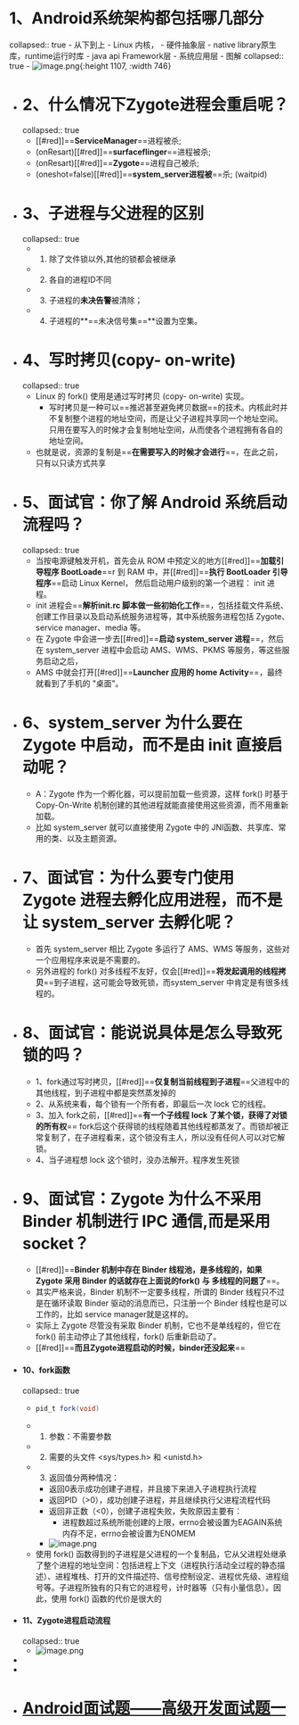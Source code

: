 # 1、Android系统架构都包括哪几部分
collapsed:: true
	- 从下到上
		- Linux 内核，
		- 硬件抽象层
		- native library原生库，runtime运行时库
		- java api Framework层
		- 系统应用层
	- 图解
	  collapsed:: true
		- ![image.png](../assets/image_1660046240173_0.png){:height 1107, :width 746}
- # 2、什么情况下Zygote进程会重启呢？
  collapsed:: true
	- [[#red]]==**ServiceManager**==进程被杀;
	- (onResart)[[#red]]==**surfaceflinger**==进程被杀;
	- (onResart)[[#red]]==**Zygote**==进程自己被杀;
	- (oneshot=false)[[#red]]==**system_server进程被**==杀; (waitpid)
- # 3、子进程与父进程的区别
  collapsed:: true
	- 1. 除了文件锁以外,其他的锁都会被继承
	- 2. 各自的进程ID不同
	- 3. 子进程的**未决告警**被清除；
	- 4. 子进程的**==未决信号集==**设置为空集。
- # 4、写时拷贝(copy- on-write)
  collapsed:: true
	- Linux 的 fork() 使用是通过写时拷贝 (copy- on-write) 实现。
		- 写时拷贝是一种可以==推迟甚至避免拷贝数据==的技术。内核此时并不复制整个进程的地址空间，而是让父子进程共享同一个地址空间。只用在要写入的时候才会复制地址空间，从而使各个进程拥有各自的地址空间。
	- 也就是说，资源的复制是==**在需要写入的时候才会进行**==，在此之前，只有以只读方式共享
- # 5、面试官：你了解 Android 系统启动流程吗？
  collapsed:: true
	- 当按电源键触发开机，首先会从 ROM 中预定义的地方[[#red]]==**加载引导程序 BootLoade**==r 到 RAM 中，并[[#red]]==**执行 BootLoader 引导程序**==启动 Linux Kernel， 然后启动用户级别的第一个进程： init 进程。
	- init 进程会==**解析init.rc 脚本做一些初始化工作**==，包括挂载文件系统、创建工作目录以及启动系统服务进程等，其中系统服务进程包括 Zygote、service manager、media 等。
	- 在 Zygote 中会进一步去[[#red]]==**启动 system_server 进程**==，然后在 system_server 进程中会启动 AMS、WMS、PKMS 等服务，等这些服务启动之后，
	- AMS 中就会打开[[#red]]==**Launcher 应用的 home Activity**==，最终就看到了手机的 "桌面"。
- # 6、system_server 为什么要在 Zygote 中启动，而不是由 init 直接启动呢？
	- A：Zygote 作为一个孵化器，可以提前加载一些资源，这样 fork() 时基于 Copy-On-Write 机制创建的其他进程就能直接使用这些资源，而不用重新加载。
	- 比如 system_server 就可以直接使用 Zygote 中的 JNI函数、共享库、常用的类、以及主题资源。
- # 7、面试官：为什么要专门使用 Zygote 进程去孵化应用进程，而不是让 system_server 去孵化呢？
	- 首先 system_server 相比 Zygote 多运行了 AMS、WMS 等服务，这些对一个应用程序来说是不需要的。
	- 另外进程的 fork() 对多线程不友好，仅会[[#red]]==**将发起调用的线程拷贝**==到子进程，这可能会导致死锁，而system_server 中肯定是有很多线程的。
- # 8、面试官：能说说具体是怎么导致死锁的吗？
	- 1、fork通过写时拷贝，[[#red]]==**仅复制当前线程到子进程**==父进程中的其他线程，到子进程中都是突然蒸发掉的
	- 2、从系统来看，每个锁有一个所有者，即最后一次 lock 它的线程。
	- 3、加入 fork之前，[[#red]]==**有一个子线程 lock 了某个锁，获得了对锁的所有权**== fork后这个获得锁的线程随着其他线程都蒸发了。而锁却被正常复制了，在子进程看来，这个锁没有主人，所以没有任何人可以对它解锁。
	- 4、当子进程想 lock 这个锁时，没办法解开。程序发生死锁
- # 9、面试官：Zygote 为什么不采用 Binder 机制进行 IPC 通信,而是采用socket？
	- [[#red]]==**Binder 机制中存在 Binder 线程池，是多线程的，如果 Zygote 采用 Binder 的话就存在上面说的fork() 与 多线程的问题了**==。
	- 其实严格来说，Binder 机制不一定要多线程，所谓的 Binder 线程只不过是在循环读取 Binder 驱动的消息而已，只注册一个 Binder 线程也是可以工作的，比如 service manager就是这样的。
	- 实际上 Zygote 尽管没有采取 Binder 机制，它也不是单线程的，但它在 fork() 前主动停止了其他线程，fork() 后重新启动了。
	- [[#red]]==**而且Zygote进程启动的时候，binder还没起来**==
- #### 10、fork函数
  collapsed:: true
	- ```java
	  pid_t fork(void)
	  ```
	- 1. 参数：不需要参数
	- 2. 需要的头文件 <sys/types.h> 和 <unistd.h>
	- 3. 返回值分两种情况：
		- 返回0表示成功创建子进程，并且接下来进入子进程执行流程
		- 返回PID（>0），成功创建子进程，并且继续执行父进程流程代码
		- 返回非正数（<0），创建子进程失败，失败原因主要有：
			- 进程数超过系统所能创建的上限，errno会被设置为EAGAIN系统内存不足，errno会被设置为ENOMEM
		- ![image.png](../assets/image_1688734776138_0.png)
	- 使用 fork() 函数得到的子进程是父进程的一个复制品，它从父进程处继承了整个进程的地址空间：包括进程上下文（进程执行活动全过程的静态描述）、进程堆栈、打开的文件描述符、信号控制设定、进程优先级、进程组号等。子进程所独有的只有它的进程号，计时器等（只有小量信息）。因此，使用 fork() 函数的代价是很大的
- #### 11、Zygote进程启动流程
  collapsed:: true
	- ![image.png](../assets/image_1688875292680_0.png)
-
-
- # [Android面试题——高级开发面试题一](https://blog.csdn.net/Calvin_zhou/article/details/128123302)